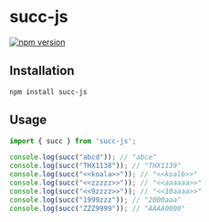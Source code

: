 # succ-js

[![npm version](https://badge.fury.io/js/succ-js.svg)](https://badge.fury.io/js/succ-js)

## Installation

```shell
npm install succ-js
```

## Usage

```typescript
import { succ } from 'succ-js';

console.log(succ("abcd")); // "abce"
console.log(succ("THX1138")); // "THX1139"
console.log(succ("<<koala>>")); // "<<koalb>>"
console.log(succ("<<zzzzz>>")); // "<<aaaaaa>>"
console.log(succ("<<9zzzz>>")); // "<<10aaaa>>"
console.log(succ("1999zzz")); // "2000aaa"
console.log(succ("ZZZ9999")); // "AAAA0000"
```
